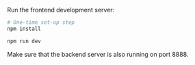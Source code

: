 Run the frontend development server:

```bash
# One-time set-up step
npm install

npm run dev
```

Make sure that the backend server is also running on port 8888.
